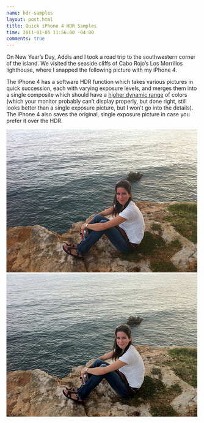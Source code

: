 ```yaml
---
name: hdr-samples
layout: post.html
title: Quick iPhone 4 HDR Samples
time: 2011-01-05 11:56:00 -04:00
comments: true
---
```

On New Year&#8217;s Day, Addis and I took a road trip to the southwestern corner of the island. We visited the seaside cliffs of Cabo Rojo&#8217;s Los Morrillos lighthouse, where I snapped the following picture with my iPhone 4.

The iPhone 4 has a software HDR function which takes various pictures in quick succession, each with varying exposure levels, and merges them into a single composite which should have a [higher dynamic range](http://en.wikipedia.org/wiki/High_dynamic_range_imaging) of colors (which your monitor probably can&#8217;t display properly, but done right, still looks better than a single exposure picture, but I won&#8217;t go into the details). The iPhone 4 also saves the original, single exposure picture in case you prefer it over the HDR.

![Without HDR](no_hdr.jpg)
![With HDR turned On](hdr.jpg)
